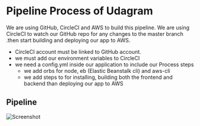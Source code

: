 # Pipeline Process of Udagram
We are using  GitHub, CircleCI and AWS to build this pipeline.
We are using CircleCI to watch our GitHub repo for any changes to the master branch .then start building and deploying our app to AWS.
  - CircleCI account must be linked to GitHub account.
  - we must add our environment variables to CircleCI 
  - we need a config.yml inside our application to include our  Process steps
    - we  add orbs for node, eb (Elastic Beanstalk cli) and aws-cli
    - we add steps to for installing, building both the frontend and backend than deploying our app to AWS


 

##  Pipeline

![Screenshot ](https://github.com/ibr800/udagram_fullstack/blob/master/Screenshots/Pipeline.png)